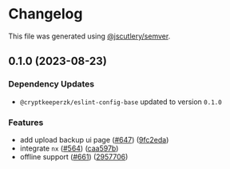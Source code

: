 # Changelog

This file was generated using [@jscutlery/semver](https://github.com/jscutlery/semver).

## 0.1.0 (2023-08-23)

### Dependency Updates

* `@cryptkeeperzk/eslint-config-base` updated to version `0.1.0`

### Features

* add upload backup ui page ([#647](https://github.com/CryptKeeperZK/crypt-keeper-extension/issues/647)) ([9fc2eda](https://github.com/CryptKeeperZK/crypt-keeper-extension/commit/9fc2edad53b53f323020cb03e6523c96dce41258))
* integrate `nx` ([#564](https://github.com/CryptKeeperZK/crypt-keeper-extension/issues/564)) ([caa597b](https://github.com/CryptKeeperZK/crypt-keeper-extension/commit/caa597b7ba3acabd98502f8e860b482702887263))
* offline support ([#661](https://github.com/CryptKeeperZK/crypt-keeper-extension/issues/661)) ([2957706](https://github.com/CryptKeeperZK/crypt-keeper-extension/commit/2957706276d7f9b55ed8dcbd68d9bfbc5cba866e))
